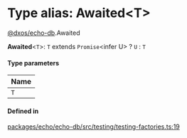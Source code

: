 # Type alias: Awaited<T\>

[@dxos/echo-db](../modules/dxos_echo_db.md).Awaited

 **Awaited**<`T`\>: `T` extends `Promise`<infer U\> ? `U` : `T`

#### Type parameters

| Name |
| :------ |
| `T` |

#### Defined in

[packages/echo/echo-db/src/testing/testing-factories.ts:19](https://github.com/dxos/dxos/blob/db8188dae/packages/echo/echo-db/src/testing/testing-factories.ts#L19)
